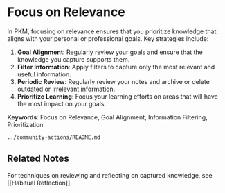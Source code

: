 # Focus on Relevance

In PKM, focusing on relevance ensures that you prioritize knowledge that aligns with your personal or professional goals. Key strategies include:

1. **Goal Alignment**: Regularly review your goals and ensure that the knowledge you capture supports them.
2. **Filter Information**: Apply filters to capture only the most relevant and useful information.
3. **Periodic Review**: Regularly review your notes and archive or delete outdated or irrelevant information.
4. **Prioritize Learning**: Focus your learning efforts on areas that will have the most impact on your goals.

**Keywords**: Focus on Relevance, Goal Alignment, Information Filtering, Prioritization




```smart-context
../community-actions/README.md
```


## Related Notes

For techniques on reviewing and reflecting on captured knowledge, see [[Habitual Reflection]].


